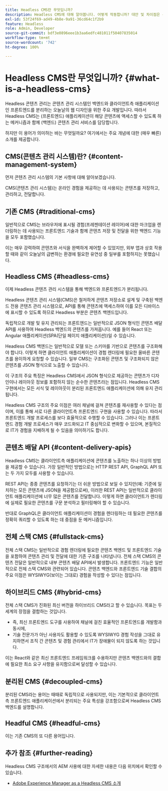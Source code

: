 ```yaml
---
title: Headless CMS란 무엇입니까?
description: Headless CMS에 대해 알아봅니다. 어떻게 작동합니까? 대안 및 차이점은 무엇입니까? Headless CMS를 사용하려는 이유는 무엇입니까?
exl-id: 53f24f69-ad49-4b8e-9a91-36cd64c1f2b9
feature: Headless
role: Admin, Developer
source-git-commit: bdf3e0896eee1b3aa6edfc481011f50407835014
workflow-type: tm+mt
source-wordcount: '742'
ht-degree: 100%

---
```


# Headless CMS란 무엇입니까? {#what-is-a-headless-cms}

Headless 콘텐츠 관리는 콘텐츠 관리 시스템인 백엔드와 클라이언트측 애플리케이션인 프론트엔드를 분리하는 오늘날의 웹 디자인을 위한 주요 개발입니다. 따라서 Headless CMS는 (프론트엔드) 애플리케이션이 해당 콘텐츠에 액세스할 수 있도록 하는 메커니즘과 함께 (백엔드) 콘텐츠 관리 서비스를 담당합니다.

하지만 이 용어가 의미하는 바는 무엇일까요? 여기에서는 주요 개념에 대한 (매우 빠른) 소개를 제공합니다.

## CMS(콘텐츠 관리 시스템)란? {#content-management-system}

먼저 콘텐츠 관리 시스템의 기본 사항에 대해 알아보겠습니다.

CMS(콘텐츠 관리 시스템)는 온라인 경험을 제공하는 데 사용되는 콘텐츠를 저장하고, 관리하고, 전달합니다.

## 기존 CMS {#traditional-cms}

일반적으로 CMS는 브라우저에 표시될 경험(프레젠테이션 레이어)에 대한 마크업을 렌더링하는 데 사용되는 프론트엔드 기술과 함께 콘텐츠 저장 및 전달을 위한 백엔드 기능을 모두 포함했습니다.

이는 매우 강력하여 콘텐츠와 서식을 완벽하게 제어할 수 있었지만, 외부 앱과 상호 작용할 때와 같이 오늘날의 급변하는 환경에 필요한 유연성 중 일부를 포함하지는 못했습니다.

## Headless CMS {#headless-cms}

이제 Headless 콘텐츠 관리 시스템을 통해 백엔드와 프론트엔드가 분리됩니다.

Headless 콘텐츠 관리 시스템(CMS)은 철저하게 콘텐츠 저장소로 설계 및 구축된 백엔드 전용 콘텐츠 관리 시스템으로, API를 통해 콘텐츠에 액세스하여 이를 모든 디바이스에 표시할 수 있도록 하므로 Headless 부분은 콘텐츠 백엔드입니다.

독립적으로 개발 및 유지 관리되는 프론트엔드는 일반적으로 JSON 형식인 콘텐츠 배달 API를 사용하여 Headless 백엔드의 콘텐츠를 가져옵니다. 예를 들어 React 또는 Angular 애플리케이션(SPA(단일 페이지 애플리케이션))일 수 있습니다.

Headless CMS 백엔드는 일반적으로 모델 또는 스키마를 기반으로 콘텐츠를 구조화해야 합니다. 이렇게 하면 클라이언트 애플리케이션이 경험 렌더링에 필요한 올바른 콘텐츠를 용이하게 요청할 수 있습니다. 일부 CMS는 구조화된 콘텐츠 및 구조화되지 않은 콘텐츠를 JSON 형식으로 노출할 수 있습니다.

이 구조의 주요 특징은 Headless CMS에서 JSON 형식으로 제공하는 콘텐츠가 디자인이나 레이아웃 정보를 포함하지 않는 순수한 콘텐츠라는 점입니다. Headless CMS 구현에서는 모든 서식 및 레이아웃이 분리된 프론트엔드 애플리케이션에 의해 유지 관리됩니다.

Headless CMS 구조의 주요 이점은 여러 채널에 걸쳐 콘텐츠를 재사용할 수 있다는 점이며, 이를 통해 서로 다른 클라이언트측 프론트엔드 구현을 사용할 수 있습니다. 따라서 프론트엔드 개발 프로세스를 보다 효율적으로 수행할 수 있습니다. 그러나 이는 프론트엔드 경험 개발 프로세스가 매우 코드화되고 IT 중심적으로 변화할 수 있으며, 본질적으로 IT가 경험을 지배하게 될 수 있음을 의미하기도 합니다.

## 콘텐츠 배달 API {#content-delivery-apis}

Headless CMS는 클라이언트측 애플리케이션에 콘텐츠를 노출하는 하나 이상의 방법을 제공할 수 있습니다. 가장 일반적인 방법으로는 HTTP REST API, GraphQL API 또는 두 가지 모두를 사용할 수 있습니다.

REST API는 종종 콘텐츠를 요청하기는 더 쉬운 방법으로 보일 수 있지만(예: 기준에 일치하는 모든 콘텐츠에 JSON을 제공함으로써), 이러한 REST API는 일반적으로 클라이언트 애플리케이션에 너무 많은 콘텐츠를 전달합니다. 이렇게 하면 클라이언트가 렌더링에 실제로 필요한 콘텐츠를 구문 분석하고 필터링해야 할 수 있습니다.

반대로 GraphQL은 클라이언트 애플리케이션이 경험을 렌더링하는 데 필요한 콘텐츠를 정확히 쿼리할 수 있도록 하는 데 중점을 둔 메커니즘입니다.

## 전체 스택 CMS {#fullstack-cms}

전체 스택 CMS는 일반적으로 경험 렌더링에 필요한 콘텐츠 백엔드 및 프론트엔드 기술을 포함하여 콘텐츠 관리 및 전달에 대한 기존 구조를 나타냅니다. 전체 스택 CMS의 콘텐츠 전달은 일반적으로 내부 콘텐츠 배달 API에서 발생합니다. 프론트엔드 기능은 일반적으로 전체 스택 CMS와 관련되어 있습니다. 콘텐츠 백엔드와 프론트엔드 기술 결합의 주요 이점은 WYSIWYG(보이는 그대로) 경험을 작성할 수 있다는 점입니다.

## 하이브리드 CMS {#hybrid-cms}

전체 스택 CMS가 진화된 최신 버전을 하이브리드 CMS라고 할 수 있습니다. 목표는 두 세계의 장점을 결합하는 것입니다.

* 즉, 최신 프론트엔드 도구를 사용하여 채널에 걸친 효율적인 프론트엔드를 개발함과 동시에,
* 기술 전문가가 아닌 사용자도 활용할 수 있도록 WYSIWYG 경험 작성을 그대로 유지하면서 조직 간 콘텐츠 및 경험 관리에서 IT가 장애물이 되지 않도록 하는 것입니다.

이는 React와 같은 최신 프론트엔드 프레임워크를 수용하지만 콘텐츠 백엔드와의 결합에 필요한 최소 요구 사항을 유지함으로써 달성할 수 있습니다.

## 분리된 CMS {#decoupled-cms}

분리된 CMS라는 용어는 때때로 독립적으로 사용되지만, 이는 기본적으로 클라이언트측 프론트엔드 애플리케이션에서 분리되는 주요 특성을 강조함으로써 Headless CMS 백엔드를 설명합니다.

## Headful CMS {#headful-cms}

이는 기존 CMS의 또 다른 용어입니다.

## 추가 참조 {#further-reading}

Headless CMS 구조에서의 AEM 사용에 대한 자세한 내용은 다음 위치에서 확인할 수 있습니다.

* [Adobe Experience Manager as a Headless CMS 소개](/help/headless/introduction.md)
